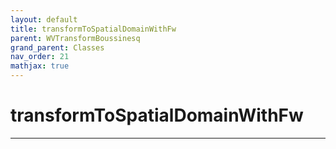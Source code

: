 ```yaml
---
layout: default
title: transformToSpatialDomainWithFw
parent: WVTransformBoussinesq
grand_parent: Classes
nav_order: 21
mathjax: true
---
```


#  transformToSpatialDomainWithFw




---

